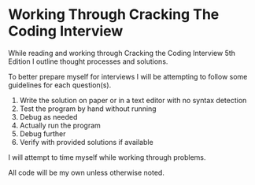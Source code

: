 # Working Through Cracking The Coding Interview
While reading and working through Cracking the Coding Interview 5th Edition I outline thought processes and solutions.

To better prepare myself for interviews I will be attempting to follow some guidelines for each question(s).
1. Write the solution on paper or in a text editor with no syntax detection
2. Test the program by hand without running
3. Debug as needed
4. Actually run the program
5. Debug further
6. Verify with provided solutions if available

I will attempt to time myself while working through problems.

All code will be my own unless otherwise noted.
